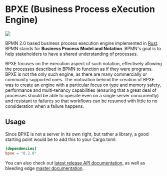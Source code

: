 # BPXE (Business Process eXecution Engine)

[![](http://meritbadge.herokuapp.com/bpxe)](https://crates.io/crates/bpxe)

BPMN 2.0 based business process execution engine implemented in
[Rust](https://rust-lang.org). BPMN stands for **Business Process Model and
Notation**. BPMN's goal is to help stakeholders to have a shared understanding
of processes.

BPXE focuses on the execution aspect of such notation, effectively allowing the
processes described in BPMN to function as if they were programs. BPXE is not
the only such engine, as there are many commercially or community supported
ones. The motivation behind the creation of BPXE was to create an engine with
a particular focus on type and memory safety, performance and multi-tenancy capabilities
(ensuring that a great deal of processes should be able to operate even on
a single server concurrently) and resistant to failures so that workflows can
be resumed with little to no consideration when a failure happens.

## Usage

Since BPXE is not a server in its own right, but rather a library, a good
starting point would be to add this to your Cargo.toml:

```toml
[dependencies]
bpxe = "0.2.0"
```

You can also check out [latest release API documentation](https://docs.rs/bpxe), as well as
bleeding edge [master documentation](https://docs.bpxe.rs/master/bpxe).
